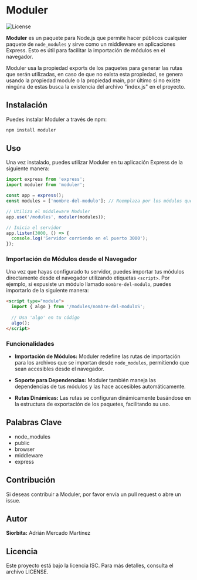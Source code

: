# Moduler

![License](https://img.shields.io/badge/license-ISC-brightgreen)

**Moduler** es un paquete para Node.js que permite hacer públicos cualquier paquete de `node_modules` y sirve como un middleware en aplicaciones Express. Esto es útil para facilitar la importación de módulos en el navegador.

Moduler usa la propiedad exports de los paquetes para generar las rutas que serán utilizadas, en caso de que no exista esta propiedad, se genera usando la propiedad module o la propiedad main, por último si no existe ningúna de estas busca la existencia del archivo "index.js" en el proyecto.

## Instalación

Puedes instalar Moduler a través de npm:

```bash
npm install moduler
```

## Uso

Una vez instalado, puedes utilizar Moduler en tu aplicación Express de la siguiente manera:

```javascript
import express from 'express';
import moduler from 'moduler';

const app = express();
const modules = ['nombre-del-modulo']; // Reemplaza por los módulos que quieres exponer

// Utiliza el middleware Moduler
app.use('/modules', moduler(modules));

// Inicia el servidor
app.listen(3000, () => {
  console.log('Servidor corriendo en el puerto 3000');
});
```

### Importación de Módulos desde el Navegador

Una vez que hayas configurado tu servidor, puedes importar tus módulos directamente desde el navegador utilizando etiquetas `<script>`. Por ejemplo, si expusiste un módulo llamado `nombre-del-modulo`, puedes importarlo de la siguiente manera:

```html
<script type="module">
  import { algo } from '/modules/nombre-del-moduloS';
  
  // Usa 'algo' en tu código
  algo();
</script>
```

### Funcionalidades

- **Importación de Módulos:** Moduler redefine las rutas de importación para los archivos que se importan desde `node_modules`, permitiendo que sean accesibles desde el navegador.
  
- **Soporte para Dependencias:** Moduler también maneja las dependencias de tus módulos y las hace accesibles automáticamente.

- **Rutas Dinámicas:** Las rutas se configuran dinámicamente basándose en la estructura de exportación de los paquetes, facilitando su uso.

## Palabras Clave

- node_modules
- public
- browser
- middleware
- express

## Contribución

Si deseas contribuir a Moduler, por favor envía un pull request o abre un issue.

## Autor

**Siorbita:** Adrián Mercado Martínez

## Licencia

Este proyecto está bajo la licencia ISC. Para más detalles, consulta el archivo LICENSE.
